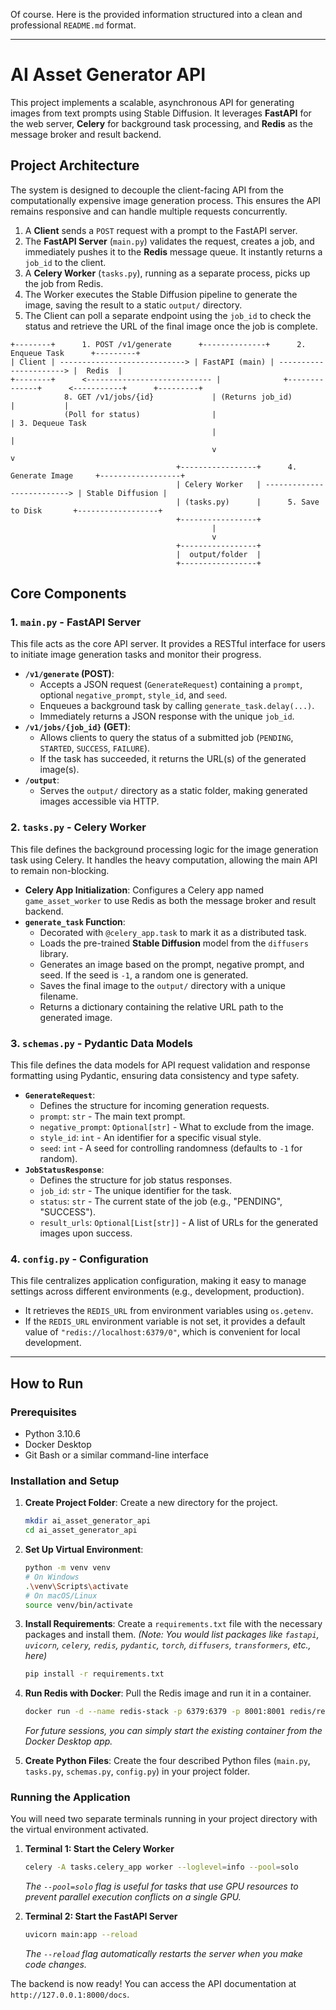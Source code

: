 Of course. Here is the provided information structured into a clean and professional `README.md` format.

---

# AI Asset Generator API

This project implements a scalable, asynchronous API for generating images from text prompts using Stable Diffusion. It leverages **FastAPI** for the web server, **Celery** for background task processing, and **Redis** as the message broker and result backend.

## Project Architecture

The system is designed to decouple the client-facing API from the computationally expensive image generation process. This ensures the API remains responsive and can handle multiple requests concurrently.

1.  A **Client** sends a `POST` request with a prompt to the FastAPI server.
2.  The **FastAPI Server** (`main.py`) validates the request, creates a job, and immediately pushes it to the **Redis** message queue. It instantly returns a `job_id` to the client.
3.  A **Celery Worker** (`tasks.py`), running as a separate process, picks up the job from Redis.
4.  The Worker executes the Stable Diffusion pipeline to generate the image, saving the result to a static `output/` directory.
5.  The Client can poll a separate endpoint using the `job_id` to check the status and retrieve the URL of the final image once the job is complete.

```
+--------+      1. POST /v1/generate      +--------------+      2. Enqueue Task      +---------+
| Client | ----------------------------> | FastAPI (main) | ----------------------> |  Redis  |
+--------+      <---------------------------- |              +--------------+      <-----------+      +---------+
            8. GET /v1/jobs/{id}             | (Returns job_id)                        |           |
            (Poll for status)                |                                         | 3. Dequeue Task
                                             |                                         |
                                             v                                         v
                                     +-----------------+      4. Generate Image     +------------------+
                                     | Celery Worker   | --------------------------> | Stable Diffusion |
                                     | (tasks.py)      |      5. Save to Disk       +------------------+
                                     +-----------------+
                                             |
                                             v
                                     +-----------------+
                                     |  output/folder  |
                                     +-----------------+
```

## Core Components

### 1. `main.py` - FastAPI Server

This file acts as the core API server. It provides a RESTful interface for users to initiate image generation tasks and monitor their progress.

-   **`/v1/generate` (POST)**:
    -   Accepts a JSON request (`GenerateRequest`) containing a `prompt`, optional `negative_prompt`, `style_id`, and `seed`.
    -   Enqueues a background task by calling `generate_task.delay(...)`.
    -   Immediately returns a JSON response with the unique `job_id`.
-   **`/v1/jobs/{job_id}` (GET)**:
    -   Allows clients to query the status of a submitted job (`PENDING`, `STARTED`, `SUCCESS`, `FAILURE`).
    -   If the task has succeeded, it returns the URL(s) of the generated image(s).
-   **`/output`**:
    -   Serves the `output/` directory as a static folder, making generated images accessible via HTTP.

### 2. `tasks.py` - Celery Worker

This file defines the background processing logic for the image generation task using Celery. It handles the heavy computation, allowing the main API to remain non-blocking.

-   **Celery App Initialization**: Configures a Celery app named `game_asset_worker` to use Redis as both the message broker and result backend.
-   **`generate_task` Function**:
    -   Decorated with `@celery_app.task` to mark it as a distributed task.
    -   Loads the pre-trained **Stable Diffusion** model from the `diffusers` library.
    -   Generates an image based on the prompt, negative prompt, and seed. If the seed is `-1`, a random one is generated.
    -   Saves the final image to the `output/` directory with a unique filename.
    -   Returns a dictionary containing the relative URL path to the generated image.

### 3. `schemas.py` - Pydantic Data Models

This file defines the data models for API request validation and response formatting using Pydantic, ensuring data consistency and type safety.

-   **`GenerateRequest`**:
    -   Defines the structure for incoming generation requests.
    -   `prompt`: `str` - The main text prompt.
    -   `negative_prompt`: `Optional[str]` - What to exclude from the image.
    -   `style_id`: `int` - An identifier for a specific visual style.
    -   `seed`: `int` - A seed for controlling randomness (defaults to `-1` for random).
-   **`JobStatusResponse`**:
    -   Defines the structure for job status responses.
    -   `job_id`: `str` - The unique identifier for the task.
    -   `status`: `str` - The current state of the job (e.g., "PENDING", "SUCCESS").
    -   `result_urls`: `Optional[List[str]]` - A list of URLs for the generated images upon success.

### 4. `config.py` - Configuration

This file centralizes application configuration, making it easy to manage settings across different environments (e.g., development, production).

-   It retrieves the `REDIS_URL` from environment variables using `os.getenv`.
-   If the `REDIS_URL` environment variable is not set, it provides a default value of `"redis://localhost:6379/0"`, which is convenient for local development.

---

## How to Run

### Prerequisites

-   Python 3.10.6
-   Docker Desktop
-   Git Bash or a similar command-line interface

### Installation and Setup

1.  **Create Project Folder**:
    Create a new directory for the project.
    ```bash
    mkdir ai_asset_generator_api
    cd ai_asset_generator_api
    ```

2.  **Set Up Virtual Environment**:
    ```bash
    python -m venv venv
    # On Windows
    .\venv\Scripts\activate
    # On macOS/Linux
    source venv/bin/activate
    ```

3.  **Install Requirements**:
    Create a `requirements.txt` file with the necessary packages and install them.
    *(Note: You would list packages like `fastapi`, `uvicorn`, `celery`, `redis`, `pydantic`, `torch`, `diffusers`, `transformers`, etc., here)*
    ```bash
    pip install -r requirements.txt
    ```

4.  **Run Redis with Docker**:
    Pull the Redis image and run it in a container.
    ```bash
    docker run -d --name redis-stack -p 6379:6379 -p 8001:8001 redis/redis-stack:latest
    ```
    *For future sessions, you can simply start the existing container from the Docker Desktop app.*

5.  **Create Python Files**:
    Create the four described Python files (`main.py`, `tasks.py`, `schemas.py`, `config.py`) in your project folder.

### Running the Application

You will need two separate terminals running in your project directory with the virtual environment activated.

1.  **Terminal 1: Start the Celery Worker**
    ```bash
    celery -A tasks.celery_app worker --loglevel=info --pool=solo
    ```
    *The `--pool=solo` flag is useful for tasks that use GPU resources to prevent parallel execution conflicts on a single GPU.*

2.  **Terminal 2: Start the FastAPI Server**
    ```bash
    uvicorn main:app --reload
    ```
    *The `--reload` flag automatically restarts the server when you make code changes.*

The backend is now ready! You can access the API documentation at `http://127.0.0.1:8000/docs`.
